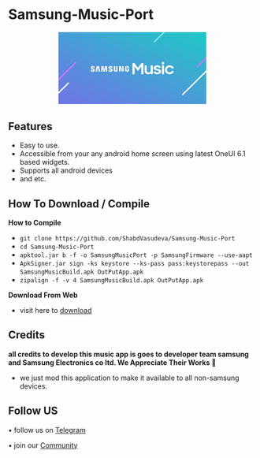 # Samsung-Music-Port
<p align="center">
  <img src="https://github.com/ShabdVasudeva/Samsung-Music-Port/blob/main/samsung-music.jpg" alt="Logo" width="300" />
</p>
<h2>Features</h2>
  
- Easy to use.
- Accessible from your any android home screen using latest OneUI 6.1 based widgets.
- Supports all android devices
- and etc.

<h2>How To Download / Compile</h2>

**How to Compile**
- `git clone https://github.com/ShabdVasudeva/Samsung-Music-Port`
- `cd Samsung-Music-Port`
- `apktool.jar b -f -o SamsungMusicPort -p SamsungFirmware --use-aapt`
- `ApkSigner.jar sign -ks keystore --ks-pass pass:keystorepass --out SamsungMusicBuild.apk OutPutApp.apk`
- `zipalign -f -v 4 SamsungMusicBuild.apk OutPutApp.apk`

**Download From Web**
- visit here to [download](https://www.pling.com/p/2164911/)

<h2>Credits</h2>

**all credits to develop this music app is goes to developer team samsung and Samsung Electronics co ltd. We Appreciate Their Works 🫡**

- we just mod this application to make it available to all non-samsung devices.

<h2>Follow US</h2>
<p>• follow us on <a href="https://t.me/AndroidPortWorld">Telegram</a></p>
<p>• join our <a href="https://t.me/AndroidPortWorldDiscussion">Community</a></p>
